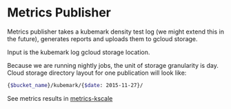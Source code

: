 Metrics Publisher
======

Metrics publisher takes a kubemark density test log (we might extend this in the future), generates reports and uploads them to gcloud storage.

Input is the kubemark log gcloud storage location.

Because we are running nightly jobs, the unit of storage granularity is day. Cloud storage directory layout for one publication will look like:
```sh
{$bucket_name}/kubemark/{$date: 2015-11-27}/
```

See metrics results in [metrics-kscale](https://console.developers.google.com/storage/browser/metrics-kscale/)